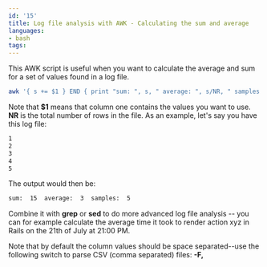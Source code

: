 ```yaml
---
id: '15'
title: Log file analysis with AWK - Calculating the sum and average
languages:
- bash
tags:
---
```

This AWK script is useful when you want to calculate the average and sum for a set of values found in a log file.


```bash
awk '{ s += $1 } END { print "sum: ", s, " average: ", s/NR, " samples: ", NR }' rails_production_log_or_whatever.log
```
    

Note that **$1** means that column one contains the values you want to use. **NR** is the total number of rows in the file. As an example, let's say you have this log file:


```bash
1
2
3
4
5
```
    

The output would then be:


```bash
sum:  15  average:  3  samples:  5
```
    

Combine it with **grep** or **sed** to do more advanced log file analysis -- you can for example calculate the average time it took to render action xyz in Rails on the 21th of July at 21:00 PM.

Note that by default the column values should be space separated--use the following switch to parse CSV (comma separated) files: **-F,**

